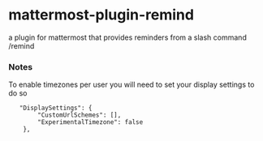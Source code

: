 # mattermost-plugin-remind
a plugin for mattermost that provides reminders from a slash command /remind


### Notes

To enable timezones per user you will need to set your display settings to do so
```
   "DisplaySettings": {
        "CustomUrlSchemes": [],
        "ExperimentalTimezone": false
    },
```
